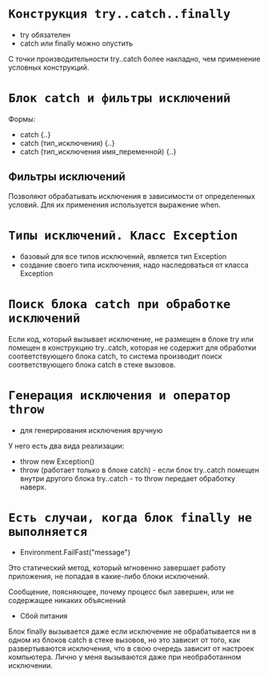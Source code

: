 # **`Конструкция try..catch..finally`**

- try обязателен
- catch или finally можно опустить

С точки производительности try..catch более накладно, чем применение условных конструкций. 

# **`Блок catch и фильтры исключений`**

Формы:
- catch {..}
- catch (тип_исключения) {..}
- catch (тип_исключения имя_переменной) {..}

## **Фильтры исключений**

Позволяют обрабатывать исключения в зависимости от определенных условий. Для их применения используется выражение when.

# **`Типы исключений. Класс Exception`**

- базовый для все типов исключений, является тип Exception
- создание своего типа исключения, надо наследоваться от класса Exception

# **`Поиск блока catch при обработке исключений`**

Если код, который вызывает исключение, не размещен в блоке try или помещен в конструкцию try..catch, которая не содержит для обработки соответствующего блока catch, то система производит поиск соответствующего блока catch в стеке вызовов.

# **`Генерация исключения и оператор throw`**

- для генерирования исключения вручную

У него есть два вида реализации:
- throw new Exception()
- throw (работает только в блоке catch) - если блок try..catch помещен внутри другого блока try..catch - то throw передает обработку наверх.

# **`Есть случаи, когда блок finally не выполняется`**

- Environment.FailFast("message")

Это статический метод, который мгновенно завершает работу приложения, не попадая в какие-либо блоки исключений.

Сообщение, поясняющее, почему процесс был завершен, или не содержащее никаких объяснений

- Сбой питания

Блок finally вызывается даже если исключение не обрабатывается ни в одном из блоков catch в стеке вызовов, но это зависит от того, как развертываются исключения, что в свою очередь зависит от настроек компьютера. Лично у меня вызываются даже при необработанном исключении.